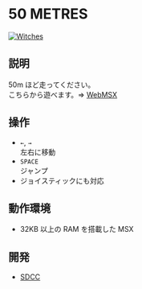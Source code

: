 # 50 METRES

[![Witches](http://img.youtube.com/vi/RdaknkQcfR4/0.jpg)](https://www.youtube.com/watch?v=RdaknkQcfR4)

## 説明
50m ほど走ってください。<br>
こちらから遊べます。⇒  [WebMSX](http://webmsx.org/?MACHINE=MSX1J&DISK=https://github.com/CoBinee/runner-msx/raw/main/diskimage/runner.dsk)

## 操作
- `←`, `→`<br>左右に移動
- `SPACE`<br>ジャンプ
- ジョイスティックにも対応

## 動作環境
- 32KB 以上の RAM を搭載した MSX

## 開発
- [SDCC](https://sdcc.sourceforge.net)
